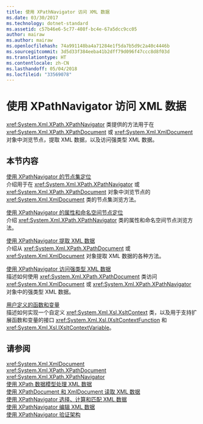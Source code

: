 ```yaml
---
title: 使用 XPathNavigator 访问 XML 数据
ms.date: 03/30/2017
ms.technology: dotnet-standard
ms.assetid: c57b46e6-5c77-408f-bc4e-67a5dcc9cc05
author: mairaw
ms.author: mairaw
ms.openlocfilehash: 74a991148ba4a71284e1f5da7b5d9c2a40c4446b
ms.sourcegitcommit: 3d5d33f384eeba41b2dff79d096f47ccc8d8f03d
ms.translationtype: HT
ms.contentlocale: zh-CN
ms.lasthandoff: 05/04/2018
ms.locfileid: "33569078"
---
```

# <a name="accessing-xml-data-using-xpathnavigator"></a>使用 XPathNavigator 访问 XML 数据
<xref:System.Xml.XPath.XPathNavigator> 类提供的方法用于在 <xref:System.Xml.XPath.XPathDocument> 或 <xref:System.Xml.XmlDocument> 对象中浏览节点，提取 XML 数据，以及访问强类型 XML 数据。  
  
## <a name="in-this-section"></a>本节内容  
 [使用 XPathNavigator 的节点集定位](../../../../docs/standard/data/xml/node-set-navigation-using-xpathnavigator.md)  
 介绍用于在 <xref:System.Xml.XPath.XPathNavigator> 或 <xref:System.Xml.XPath.XPathDocument> 对象中浏览节点的 <xref:System.Xml.XmlDocument> 类的节点集浏览方法。  
  
 [使用 XPathNavigator 的属性和命名空间节点定位](../../../../docs/standard/data/xml/attribute-and-namespace-node-navigation-using-xpathnavigator.md)  
 介绍 <xref:System.Xml.XPath.XPathNavigator> 类的属性和命名空间节点浏览方法。  
  
 [使用 XPathNavigator 提取 XML 数据](../../../../docs/standard/data/xml/extract-xml-data-using-xpathnavigator.md)  
 介绍从 <xref:System.Xml.XPath.XPathDocument> 或 <xref:System.Xml.XmlDocument> 对象提取 XML 数据的各种方法。  
  
 [使用 XPathNavigator 访问强类型 XML 数据](../../../../docs/standard/data/xml/accessing-strongly-typed-xml-data-using-xpathnavigator.md)  
 描述如何使用 <xref:System.Xml.XPath.XPathDocument> 类访问 <xref:System.Xml.XmlDocument> 或 <xref:System.Xml.XPath.XPathNavigator> 对象中的强类型 XML 数据。  
  
 [用户定义的函数和变量](../../../../docs/standard/data/xml/user-defined-functions-and-variables.md)  
 描述如何实现一个自定义 <xref:System.Xml.Xsl.XsltContext> 类，以及用于支持扩展函数和变量的接口 <xref:System.Xml.Xsl.IXsltContextFunction> 和 <xref:System.Xml.Xsl.IXsltContextVariable>。  
  
## <a name="see-also"></a>请参阅  
 <xref:System.Xml.XmlDocument>  
 <xref:System.Xml.XPath.XPathDocument>  
 <xref:System.Xml.XPath.XPathNavigator>  
 [使用 XPath 数据模型处理 XML 数据](../../../../docs/standard/data/xml/process-xml-data-using-the-xpath-data-model.md)  
 [使用 XPathDocument 和 XmlDocument 读取 XML 数据](../../../../docs/standard/data/xml/reading-xml-data-using-xpathdocument-and-xmldocument.md)  
 [使用 XPathNavigator 选择、计算和匹配 XML 数据](../../../../docs/standard/data/xml/selecting-evaluating-and-matching-xml-data-using-xpathnavigator.md)  
 [使用 XPathNavigator 编辑 XML 数据](../../../../docs/standard/data/xml/editing-xml-data-using-xpathnavigator.md)  
 [使用 XPathNavigator 验证架构](../../../../docs/standard/data/xml/schema-validation-using-xpathnavigator.md)
